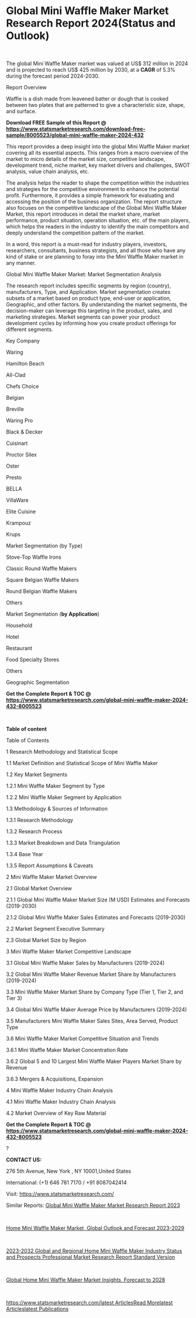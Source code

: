 <h1>Global Mini Waffle Maker Market Research Report 2024(Status and Outlook)</h1><br/><p>The global Mini Waffle Maker market was valued at US$ 312 million in 2024 and is projected to reach US$ 425 million by 2030, at a <strong>CAGR</strong> of 5.3% during the forecast period 2024-2030.</p>
 
 
 
 <p>Report Overview</p>
 
 
 
 <p>Waffle is a dish made from leavened batter or dough that is cooked between two plates that are patterned to give a characteristic size, shape, and surface.</p>
 
 
 
 <p><strong>Download FREE Sample of this Report @ <a href="https://www.statsmarketresearch.com/download-free-sample/8005523/global-mini-waffle-maker-2024-432">https://www.statsmarketresearch.com/download-free-sample/8005523/global-mini-waffle-maker-2024-432</a></strong></p>
 
 
 
 <p>This report provides a deep insight into the global Mini Waffle Maker market covering all its essential aspects. This ranges from a macro overview of the market to micro details of the market size, competitive landscape, development trend, niche market, key market drivers and challenges, SWOT analysis, value chain analysis, etc.</p>
 
 
 
 <p>The analysis helps the reader to shape the competition within the industries and strategies for the competitive environment to enhance the potential profit. Furthermore, it provides a simple framework for evaluating and accessing the position of the business organization. The report structure also focuses on the competitive landscape of the Global Mini Waffle Maker Market, this report introduces in detail the market share, market performance, product situation, operation situation, etc. of the main players, which helps the readers in the industry to identify the main competitors and deeply understand the competition pattern of the market.</p>
 
 
 
 <p>In a word, this report is a must-read for industry players, investors, researchers, consultants, business strategists, and all those who have any kind of stake or are planning to foray into the Mini Waffle Maker market in any manner.</p>
 
 
 
 <p>Global Mini Waffle Maker Market: Market Segmentation Analysis</p>
 
 
 
 <p>The research report includes specific segments by region (country), manufacturers, Type, and Application. Market segmentation creates subsets of a market based on product type, end-user or application, Geographic, and other factors. By understanding the market segments, the decision-maker can leverage this targeting in the product, sales, and marketing strategies. Market segments can power your product development cycles by informing how you create product offerings for different segments.</p>
 
 
 
 <p>Key Company</p>
 
 
 
 <p>Waring</p>
 
 
 
 <p>Hamilton Beach</p>
 
 
 
 <p>All-Clad</p>
 
 
 
 <p>Chefs Choice</p>
 
 
 
 <p>Belgian</p>
 
 
 
 <p>Breville</p>
 
 
 
 <p>Waring Pro</p>
 
 
 
 <p>Black & Decker</p>
 
 
 
 <p>Cuisinart</p>
 
 
 
 <p>Proctor Silex</p>
 
 
 
 <p>Oster</p>
 
 
 
 <p>Presto</p>
 
 
 
 <p>BELLA</p>
 
 
 
 <p>VillaWare</p>
 
 
 
 <p>Elite Cuisine</p>
 
 
 
 <p>Krampouz</p>
 
 
 
 <p>Krups</p>
 
 
 
 <p>Market Segmentation (by Type)</p>
 
 
 
 <p>Stove-Top Waffle Irons</p>
 
 
 
 <p>Classic Round Waffle Makers</p>
 
 
 
 <p>Square Belgian Waffle Makers</p>
 
 
 
 <p>Round Belgian Waffle Makers</p>
 
 
 
 <p>Others</p>
 
 
 
 <p>Market Segmentation (<strong>by Application</strong>)</p>
 
 
 
 <p>Household</p>
 
 
 
 <p>Hotel</p>
 
 
 
 <p>Restaurant</p>
 
 
 
 <p>Food Specialty Stores</p>
 
 
 
 <p>Others</p>
 
 
 
 <p>Geographic Segmentation</p>
 
 
 
 <div><b>Get the Complete Report & TOC @ <a href="https://www.statsmarketresearch.com/global-mini-waffle-maker-2024-432-8005523">https://www.statsmarketresearch.com/global-mini-waffle-maker-2024-432-8005523</a></b></div>
 
 
 
 <p><br />
 
 <b>Table of content</b></p>
 
 
 
 <p>Table of Contents<br />
 
 1 Research Methodology and Statistical Scope<br />
 
 1.1 Market Definition and Statistical Scope of Mini Waffle Maker<br />
 
 1.2 Key Market Segments<br />
 
 1.2.1 Mini Waffle Maker Segment by Type<br />
 
 1.2.2 Mini Waffle Maker Segment by Application<br />
 
 1.3 Methodology & Sources of Information<br />
 
 1.3.1 Research Methodology<br />
 
 1.3.2 Research Process<br />
 
 1.3.3 Market Breakdown and Data Triangulation<br />
 
 1.3.4 Base Year<br />
 
 1.3.5 Report Assumptions & Caveats<br />
 
 2 Mini Waffle Maker Market Overview<br />
 
 2.1 Global Market Overview<br />
 
 2.1.1 Global Mini Waffle Maker Market Size (M USD) Estimates and Forecasts (2019-2030)<br />
 
 2.1.2 Global Mini Waffle Maker Sales Estimates and Forecasts (2019-2030)<br />
 
 2.2 Market Segment Executive Summary<br />
 
 2.3 Global Market Size by Region<br />
 
 3 Mini Waffle Maker Market Competitive Landscape<br />
 
 3.1 Global Mini Waffle Maker Sales by Manufacturers (2019-2024)<br />
 
 3.2 Global Mini Waffle Maker Revenue Market Share by Manufacturers (2019-2024)<br />
 
 3.3 Mini Waffle Maker Market Share by Company Type (Tier 1, Tier 2, and Tier 3)<br />
 
 3.4 Global Mini Waffle Maker Average Price by Manufacturers (2019-2024)<br />
 
 3.5 Manufacturers Mini Waffle Maker Sales Sites, Area Served, Product Type<br />
 
 3.6 Mini Waffle Maker Market Competitive Situation and Trends<br />
 
 3.6.1 Mini Waffle Maker Market Concentration Rate<br />
 
 3.6.2 Global 5 and 10 Largest Mini Waffle Maker Players Market Share by Revenue<br />
 
 3.6.3 Mergers & Acquisitions, Expansion<br />
 
 4 Mini Waffle Maker Industry Chain Analysis<br />
 
 4.1 Mini Waffle Maker Industry Chain Analysis<br />
 
 4.2 Market Overview of Key Raw Material</p>
 
 
 
 <div><b>Get the Complete Report & TOC @ <a href="https://www.statsmarketresearch.com/global-mini-waffle-maker-2024-432-8005523">https://www.statsmarketresearch.com/global-mini-waffle-maker-2024-432-8005523</a></b></div>
 
 
 
 <p>? </p>
 
 
 
 <p><b>CONTACT US:</b><br />
 
 276 5th Avenue, New York , NY 10001,United States<br />
 
 International: (+1) 646 781 7170 / +91 8087042414<br />
 
 Visit: <a href="https://www.statsmarketresearch.com/">https://www.statsmarketresearch.com/</a><br />
 
 Similar Reports: <a href="https://www.statsmarketresearch.com/global-mini-waffle-maker-2024-432-8005523">Global Mini Waffle Maker Market Research Report 2023</a><br />
 
 <br />
 
 <a href="https://www.statsmarketresearch.com/global-mini-waffle-maker-2024-432-8005523">Home Mini Waffle Maker Market, Global Outlook and Forecast 2023-2029</a><br />
 
 <br />
 
 <a href="https://www.statsmarketresearch.com/global-mini-waffle-maker-2024-432-8005523">2023-2032 Global and Regional Home Mini Waffle Maker Industry Status and Prospects Professional Market Research Report Standard Version</a><br />
 
 <br />
 
 <a href="https://www.statsmarketresearch.com/global-mini-waffle-maker-2024-432-8005523">Global Home Mini Waffle Maker Market Insights, Forecast to 2028</a><br />
 
 <br />
 
 <a href="https://gyeongbokgung.com">https://www.statsmarketresearch.com/</a><a href="https://hallyeomaritime.com">latest Articles</a><a href="https://jingwansa.com">Read More</a><a href="https://nguoiviet.jp/">latest Articles</a><a href="https://www.intelmarketresearch.com/">latest Publications</a></p>